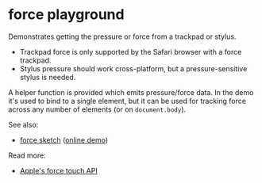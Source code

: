 # force playground

Demonstrates getting the pressure or force from a trackpad or stylus.

* Trackpad force is only supported by the Safari browser with a force trackpad.
* Stylus pressure should work cross-platform, but a pressure-sensitive stylus is needed.

A helper function is provided which emits pressure/force data. In the demo it's used to bind to a single element, but it can be used for tracking force across any number of elements (or on `document.body`).

See also:
* [force sketch](https://github.com/ClintH/ixfx-demos/tree/main/io/pointer/force)  ([online demo](https://clinth.github.io/ixfx-demos/playgrounds/io/force/))

Read more:
* [Apple's force touch API](https://developer.apple.com/library/archive/documentation/AppleApplications/Conceptual/SafariJSProgTopics/RespondingtoForceTouchEventsfromJavaScript.html)